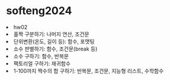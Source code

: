 # softeng2024
<li>hw02
  <li>홀짝 구분하기: 나머지 연산, 조건문</li>
  <li>단위변환(온도, 길이 등): 함수, 포맷팅</li>
  <li>소수 판별하기: 함수, 조건문(break 등)</li>
  <li>소수 구하기: 함수, 반복문</li>
  <li>팩토리얼 구하기: 재귀함수</li>
  <li>1-100까지 짝수의 합 구하기: 반복문, 조건문, 지능형 리스트, 수학함수</li>
</li>

